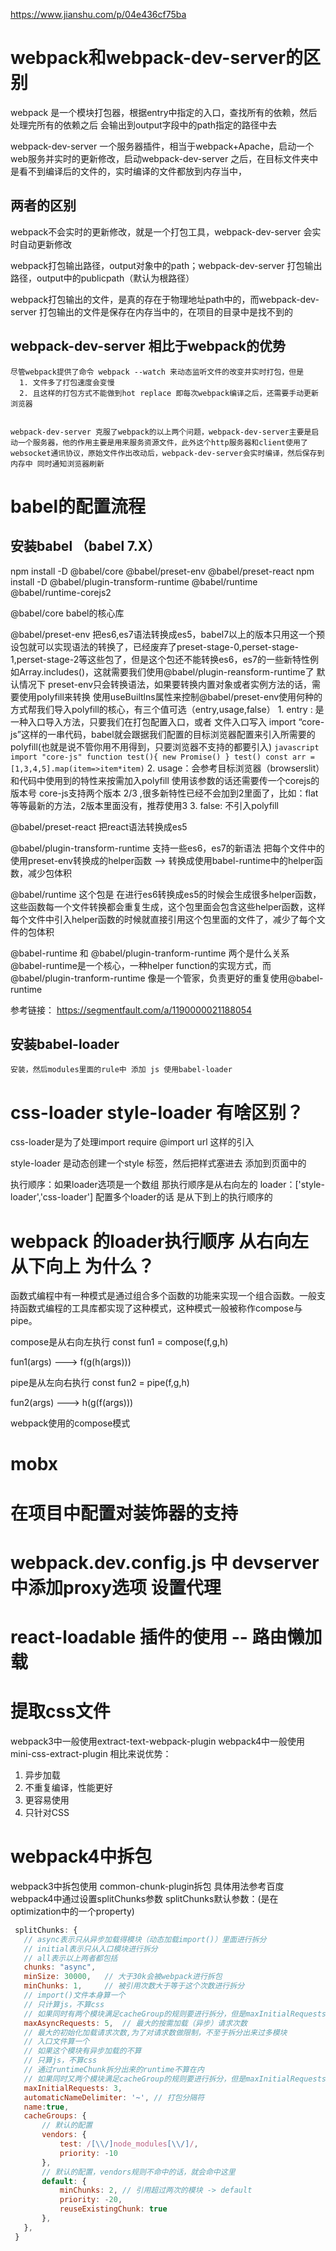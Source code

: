https://www.jianshu.com/p/04e436cf75ba


# webpack和webpack-dev-server的区别 

webpack 是一个模块打包器，根据entry中指定的入口，查找所有的依赖，然后处理完所有的依赖之后 会输出到output字段中的path指定的路径中去

webpack-dev-server 一个服务器插件，相当于webpack+Apache，启动一个web服务并实时的更新修改，启动webpack-dev-server 之后，在目标文件夹中是看不到编译后的文件的，实时编译的文件都放到内存当中，

## 两者的区别
  webpack不会实时的更新修改，就是一个打包工具，webpack-dev-server 会实时自动更新修改

  webpack打包输出路径，output对象中的path；webpack-dev-server 打包输出路径，output中的publicpath（默认为根路径）

  webpack打包输出的文件，是真的存在于物理地址path中的，而webpack-dev-server 打包输出的文件是保存在内存当中的，在项目的目录中是找不到的

  ## webpack-dev-server 相比于webpack的优势

    尽管webpack提供了命令 webpack --watch 来动态监听文件的改变并实时打包，但是
      1. 文件多了打包速度会变慢
      2. 且这样的打包方式不能做到hot replace 即每次webpack编译之后，还需要手动更新浏览器


    webpack-dev-server 克服了webpack的以上两个问题，webpack-dev-server主要是启动一个服务器，他的作用主要是用来服务资源文件，此外这个http服务器和client使用了websocket通讯协议，原始文件作出改动后，webpack-dev-server会实时编译，然后保存到内存中 同时通知浏览器刷新

    

# babel的配置流程

 ## 安装babel （babel 7.X）
  npm install -D @babel/core @babel/preset-env @babel/preset-react 
  npm install -D @babel/plugin-transform-runtime @babel/runtime @babel/runtime-corejs2

  @babel/core  babel的核心库

  @babel/preset-env  把es6,es7语法转换成es5，babel7以上的版本只用这一个预设包就可以实现语法的转换了，已经废弃了preset-stage-0,perset-stage-1,perset-stage-2等这些包了，但是这个包还不能转换es6，es7的一些新特性例如Array.includes()，这就需要我们使用@babel/plugin-reansform-runtime了
     默认情况下 preset-env只会转换语法，如果要转换内置对象或者实例方法的话，需要使用polyfill来转换 
     使用useBuiltlns属性来控制@babel/preset-env使用何种的方式帮我们导入polyfill的核心，有三个值可选（entry,usage,false）
     1. entry : 是一种入口导入方法，只要我们在打包配置入口，或者 文件入口写入 import “core-js”这样的一串代码，babel就会跟据我们配置的目标浏览器配置来引入所需要的polyfill(也就是说不管你用不用得到，只要浏览器不支持的都要引入)
     ``` javascript
      import "core-js"
      function test(){
        new Promise()
      }
      test()
      const arr = [1,3,4,5].map(item=>item*item)
     ```
    2. usage：会参考目标浏览器（browserslit）和代码中使用到的特性来按需加入polyfill
              使用该参数的话还需要传一个corejs的版本号
              core-js支持两个版本 2/3 ,很多新特性已经不会加到2里面了，比如：flat等等最新的方法，2版本里面没有，推荐使用3
    3. false: 不引入polyfill

  @babel/preset-react  把react语法转换成es5
  
  @babel/plugin-transform-runtime 支持一些es6，es7的新语法  把每个文件中的使用preset-env转换成的helper函数 --> 转换成使用babel-runtime中的helper函数，减少包体积
  
  @babel/runtime  这个包是 在进行es6转换成es5的时候会生成很多helper函数，这些函数每一个文件转换都会重复生成，这个包里面会包含这些helper函数，这样每个文件中引入helper函数的时候就直接引用这个包里面的文件了，减少了每个文件的包体积
   

  @babel-runtime 和 @babel/plugin-tranform-runtime 两个是什么关系
  @babel-runtime是一个核心，一种helper function的实现方式，而@babel/plugin-tranform-runtime 像是一个管家，负责更好的重复使用@babel-runtime 
  
  参考链接： https://segmentfault.com/a/1190000021188054

 ## 安装babel-loader 

    安装，然后modules里面的rule中 添加 js 使用babel-loader 

# css-loader style-loader 有啥区别？
  
  css-loader是为了处理import require @import url 这样的引入 

  style-loader 是动态创建一个style 标签，然后把样式塞进去 添加到页面中的
  
  执行顺序：如果loader选项是一个数组 那执行顺序是从右向左的  loader：['style-loader','css-loader']
          配置多个loader的话 是从下到上的执行顺序的
# webpack 的loader执行顺序 从右向左 从下向上 为什么？
函数式编程中有一种模式是通过组合多个函数的功能来实现一个组合函数。一般支持函数式编程的工具库都实现了这种模式，这种模式一般被称作compose与pipe。

compose是从右向左执行
const fun1 = compose(f,g,h) 

fun1(args) ---> f(g(h(args)))

pipe是从左向右执行
const fun2 = pipe(f,g,h)

fun2(args) ---> h(g(f(args)))

  webpack使用的compose模式 

# mobx 


# 在项目中配置对装饰器的支持



# webpack.dev.config.js 中 devserver 中添加proxy选项 设置代理


# react-loadable 插件的使用 -- 路由懒加载

# 提取css文件 
  webpack3中一般使用extract-text-webpack-plugin
  webpack4中一般使用mini-css-extract-plugin 
  相比来说优势：
  1. 异步加载
  2. 不重复编译，性能更好
  3. 更容易使用
  4. 只针对CSS

# webpack4中拆包
 webpack3中拆包使用 common-chunk-plugin拆包 具体用法参考百度
 webpack4中通过设置splitChunks参数
 splitChunks默认参数：(是在optimization中的一个property)
 ``` javascript
  splitChunks: {
    // async表示只从异步加载得模块（动态加载import()）里面进行拆分
    // initial表示只从入口模块进行拆分
    // all表示以上两者都包括
    chunks: "async",
    minSize: 30000,   // 大于30k会被webpack进行拆包
    minChunks: 1,     // 被引用次数大于等于这个次数进行拆分
    // import()文件本身算一个
    // 只计算js，不算css
    // 如果同时有两个模块满足cacheGroup的规则要进行拆分，但是maxInitialRequests的值只能允许再拆分一个模块，那尺寸更大的模块会被拆分出来
    maxAsyncRequests: 5,  // 最大的按需加载（异步）请求次数
    // 最大的初始化加载请求次数,为了对请求数做限制，不至于拆分出来过多模块
    // 入口文件算一个
    // 如果这个模块有异步加载的不算
    // 只算js，不算css
    // 通过runtimeChunk拆分出来的runtime不算在内
    // 如果同时又两个模块满足cacheGroup的规则要进行拆分，但是maxInitialRequests的值只能允许再拆分一个模块，那尺寸更大的模块会被拆分出来
    maxInitialRequests: 3,
    automaticNameDelimiter: '~', // 打包分隔符
    name:true,
    cacheGroups: {
        // 默认的配置
        vendors: {
            test: /[\\/]node_modules[\\/]/,
            priority: -10
        },
        // 默认的配置，vendors规则不命中的话，就会命中这里
        default: {
            minChunks: 2, // 引用超过两次的模块 -> default
            priority: -20,
            reuseExistingChunk: true
        },
    },
  }

 ```